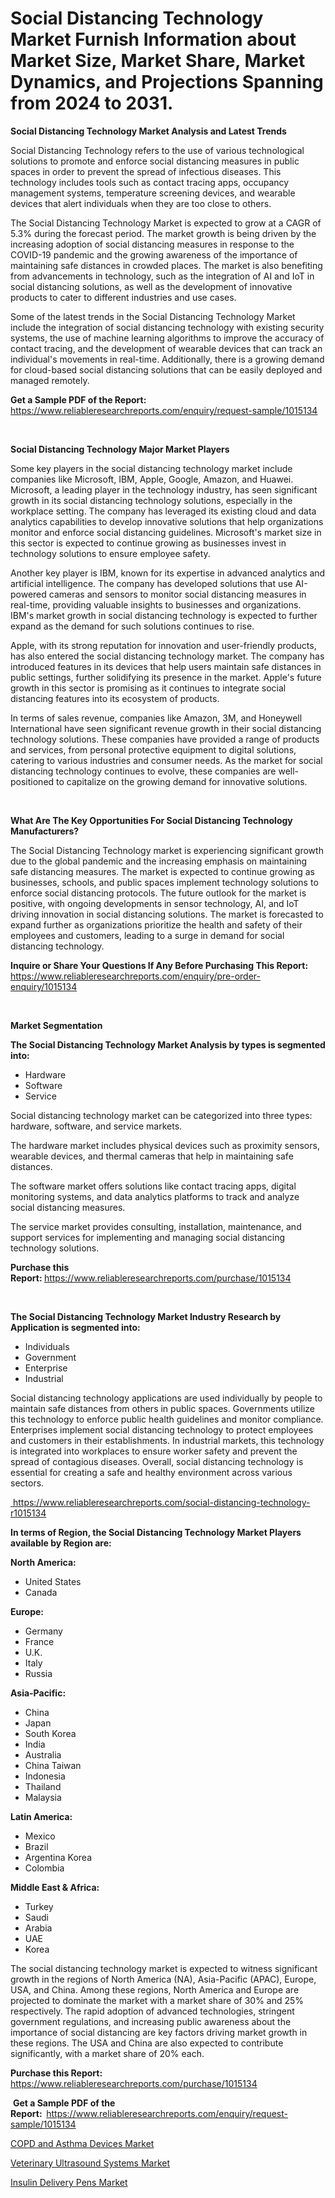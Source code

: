 <p><h1>Social Distancing Technology Market Furnish Information about Market Size, Market Share, Market Dynamics, and Projections Spanning from 2024 to 2031.</h1></p><p><strong>Social Distancing Technology Market Analysis and Latest Trends</strong></p>
<p><p>Social Distancing Technology refers to the use of various technological solutions to promote and enforce social distancing measures in public spaces in order to prevent the spread of infectious diseases. This technology includes tools such as contact tracing apps, occupancy management systems, temperature screening devices, and wearable devices that alert individuals when they are too close to others.</p><p>The Social Distancing Technology Market is expected to grow at a CAGR of 5.3% during the forecast period. The market growth is being driven by the increasing adoption of social distancing measures in response to the COVID-19 pandemic and the growing awareness of the importance of maintaining safe distances in crowded places. The market is also benefiting from advancements in technology, such as the integration of AI and IoT in social distancing solutions, as well as the development of innovative products to cater to different industries and use cases.</p><p>Some of the latest trends in the Social Distancing Technology Market include the integration of social distancing technology with existing security systems, the use of machine learning algorithms to improve the accuracy of contact tracing, and the development of wearable devices that can track an individual's movements in real-time. Additionally, there is a growing demand for cloud-based social distancing solutions that can be easily deployed and managed remotely.</p></p>
<p><strong>Get a Sample PDF of the Report:&nbsp;</strong> <a href="https://www.reliableresearchreports.com/enquiry/request-sample/1015134">https://www.reliableresearchreports.com/enquiry/request-sample/1015134</a></p>
<p>&nbsp;</p>
<p><strong>Social Distancing Technology Major Market Players</strong></p>
<p><p>Some key players in the social distancing technology market include companies like Microsoft, IBM, Apple, Google, Amazon, and Huawei. Microsoft, a leading player in the technology industry, has seen significant growth in its social distancing technology solutions, especially in the workplace setting. The company has leveraged its existing cloud and data analytics capabilities to develop innovative solutions that help organizations monitor and enforce social distancing guidelines. Microsoft's market size in this sector is expected to continue growing as businesses invest in technology solutions to ensure employee safety.</p><p>Another key player is IBM, known for its expertise in advanced analytics and artificial intelligence. The company has developed solutions that use AI-powered cameras and sensors to monitor social distancing measures in real-time, providing valuable insights to businesses and organizations. IBM's market growth in social distancing technology is expected to further expand as the demand for such solutions continues to rise.</p><p>Apple, with its strong reputation for innovation and user-friendly products, has also entered the social distancing technology market. The company has introduced features in its devices that help users maintain safe distances in public settings, further solidifying its presence in the market. Apple's future growth in this sector is promising as it continues to integrate social distancing features into its ecosystem of products.</p><p>In terms of sales revenue, companies like Amazon, 3M, and Honeywell International have seen significant revenue growth in their social distancing technology solutions. These companies have provided a range of products and services, from personal protective equipment to digital solutions, catering to various industries and consumer needs. As the market for social distancing technology continues to evolve, these companies are well-positioned to capitalize on the growing demand for innovative solutions.</p></p>
<p>&nbsp;</p>
<p><strong>What Are The Key Opportunities For Social Distancing Technology Manufacturers?</strong></p>
<p><p>The Social Distancing Technology market is experiencing significant growth due to the global pandemic and the increasing emphasis on maintaining safe distancing measures. The market is expected to continue growing as businesses, schools, and public spaces implement technology solutions to enforce social distancing protocols. The future outlook for the market is positive, with ongoing developments in sensor technology, AI, and IoT driving innovation in social distancing solutions. The market is forecasted to expand further as organizations prioritize the health and safety of their employees and customers, leading to a surge in demand for social distancing technology.</p></p>
<p><strong>Inquire or Share Your Questions If Any Before Purchasing This Report:</strong> <a href="https://www.reliableresearchreports.com/enquiry/pre-order-enquiry/1015134">https://www.reliableresearchreports.com/enquiry/pre-order-enquiry/1015134</a></p>
<p>&nbsp;</p>
<p><strong>Market Segmentation</strong></p>
<p><strong>The Social Distancing Technology Market Analysis by types is segmented into:</strong></p>
<p><ul><li>Hardware</li><li>Software</li><li>Service</li></ul></p>
<p><p>Social distancing technology market can be categorized into three types: hardware, software, and service markets. </p><p>The hardware market includes physical devices such as proximity sensors, wearable devices, and thermal cameras that help in maintaining safe distances. </p><p>The software market offers solutions like contact tracing apps, digital monitoring systems, and data analytics platforms to track and analyze social distancing measures. </p><p>The service market provides consulting, installation, maintenance, and support services for implementing and managing social distancing technology solutions.</p></p>
<p><strong>Purchase this Report:&nbsp;</strong><a href="https://www.reliableresearchreports.com/purchase/1015134">https://www.reliableresearchreports.com/purchase/1015134</a></p>
<p>&nbsp;</p>
<p><strong>The Social Distancing Technology Market Industry Research by Application is segmented into:</strong></p>
<p><ul><li>Individuals</li><li>Government</li><li>Enterprise</li><li>Industrial</li></ul></p>
<p><p>Social distancing technology applications are used individually by people to maintain safe distances from others in public spaces. Governments utilize this technology to enforce public health guidelines and monitor compliance. Enterprises implement social distancing technology to protect employees and customers in their establishments. In industrial markets, this technology is integrated into workplaces to ensure worker safety and prevent the spread of contagious diseases. Overall, social distancing technology is essential for creating a safe and healthy environment across various sectors.</p></p>
<p><a href="https://www.reliableresearchreports.com/social-distancing-technology-r1015134">&nbsp;https://www.reliableresearchreports.com/social-distancing-technology-r1015134</a></p>
<p><strong>In terms of Region, the Social Distancing Technology Market Players available by Region are:</strong></p>
<p>
    <p> <strong> North America: </strong>
        <ul>
            <li>United States</li>
            <li>Canada</li>
        </ul>
        </p> 
    <p> <strong> Europe: </strong>
        <ul>
            <li>Germany</li>
            <li>France</li>
            <li>U.K.</li>
            <li>Italy</li>
            <li>Russia</li>
        </ul>
        </p> 
    <p> <strong> Asia-Pacific: </strong>
        <ul>
            <li>China</li>
            <li>Japan</li>
            <li>South Korea</li>
            <li>India</li>
            <li>Australia</li>
            <li>China Taiwan</li>
            <li>Indonesia</li>
            <li>Thailand</li>
            <li>Malaysia</li>
        </ul>
        </p> 
    <p> <strong> Latin America: </strong>
        <ul>
            <li>Mexico</li>
            <li>Brazil</li>
            <li>Argentina Korea</li>
            <li>Colombia</li>
        </ul>
        </p> 
    <p> <strong> Middle East & Africa: </strong>
        <ul>
            <li>Turkey</li>
            <li>Saudi</li>
            <li>Arabia</li>
            <li>UAE</li>
            <li>Korea</li>
        </ul>
    </p>
    </p>
<p><p>The social distancing technology market is expected to witness significant growth in the regions of North America (NA), Asia-Pacific (APAC), Europe, USA, and China. Among these regions, North America and Europe are projected to dominate the market with a market share of 30% and 25% respectively. The rapid adoption of advanced technologies, stringent government regulations, and increasing public awareness about the importance of social distancing are key factors driving market growth in these regions. The USA and China are also expected to contribute significantly, with a market share of 20% each.</p></p>
<p><strong>Purchase this Report: </strong><a href="https://www.reliableresearchreports.com/purchase/1015134">https://www.reliableresearchreports.com/purchase/1015134</a></p>
<p>&nbsp;<strong>Get a Sample PDF of the Report:&nbsp;&nbsp;</strong><a href="https://www.reliableresearchreports.com/enquiry/request-sample/1015134">https://www.reliableresearchreports.com/enquiry/request-sample/1015134</a></p>
<p><strong></strong></p>
<p><p><a href="https://view.publitas.com/reportprime-1/copd-and-asthma-devices-market-trends-focusing-on-copd-and-asthma-devices-market-insight-and-forecast-analysis-2024-2031/">COPD and Asthma Devices Market</a></p><p><a href="https://view.publitas.com/reportprime-1/veterinary-ultrasound-systems-market-global-market-insights-and-sales-trends-2024-to-2031/">Veterinary Ultrasound Systems Market</a></p><p><a href="https://view.publitas.com/reportprime-1/insulin-delivery-pens-market-analysis-report-global-insights-by-region-type-reusable-insulin-pens-disposable-insulin-pens-and-application-hospital-pharmacy-retail-pharmacy-online-sales-diabetes-clinics-from-2024-to-2031/">Insulin Delivery Pens Market</a></p></p>